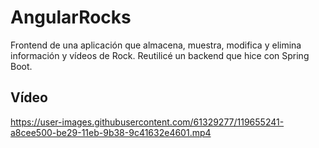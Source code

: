 # AngularRocks

Frontend de una aplicación que almacena, muestra, modifica y elimina información y vídeos de Rock. Reutilicé un backend que hice con Spring Boot.

## Vídeo


https://user-images.githubusercontent.com/61329277/119655241-a8cee500-be29-11eb-9b38-9c41632e4601.mp4






